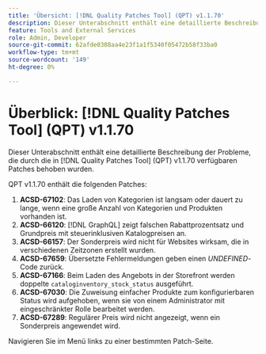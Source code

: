 ```yaml
---
title: 'Übersicht: [!DNL Quality Patches Tool] (QPT) v1.1.70'
description: Dieser Unterabschnitt enthält eine detaillierte Beschreibung der Probleme, die durch die in Version 1.1.70  [!DNL Quality Patches Tool]  Patches behoben wurden.
feature: Tools and External Services
role: Admin, Developer
source-git-commit: 62afde0308aa4e23f1a1f5340f05472b58f33ba0
workflow-type: tm+mt
source-wordcount: '149'
ht-degree: 0%

---
```


# Überblick: [!DNL Quality Patches Tool] (QPT) v1.1.70

Dieser Unterabschnitt enthält eine detaillierte Beschreibung der Probleme, die durch die in [!DNL Quality Patches Tool] (QPT) v1.1.70 verfügbaren Patches behoben wurden.

QPT v1.1.70 enthält die folgenden Patches:
1. **ACSD-67102**: Das Laden von Kategorien ist langsam oder dauert zu lange, wenn eine große Anzahl von Kategorien und Produkten vorhanden ist.
1. **ACSD-66120**: [!DNL GraphQL] zeigt falschen Rabattprozentsatz und Grundpreis mit steuerinklusiven Katalogpreisen an.
1. **ACSD-66157**: Der Sonderpreis wird nicht für Websites wirksam, die in verschiedenen Zeitzonen erstellt wurden.
1. **ACSD-67659**: Übersetzte Fehlermeldungen geben einen *UNDEFINED*-Code zurück.
1. **ACSD-67166**: Beim Laden des Angebots in der Storefront werden doppelte `cataloginventory_stock_status` ausgeführt.
1. **ACSD-67030**: Die Zuweisung einfacher Produkte zum konfigurierbaren Status wird aufgehoben, wenn sie von einem Administrator mit eingeschränkter Rolle bearbeitet werden.
1. **ACSD-67289**: Regulärer Preis wird nicht angezeigt, wenn ein Sonderpreis angewendet wird.

Navigieren Sie im Menü links zu einer bestimmten Patch-Seite.
